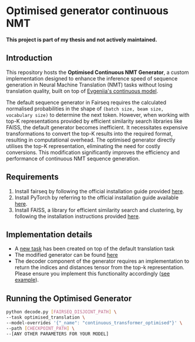 # Optimised generator continuous NMT

**This project is part of my thesis and not actively maintained.**

## Introduction

This repository hosts the **Optimised Continuous NMT Generator**, a custom implementation designed to enhance the inference speed of sequence generation in Neural Machine Translation (NMT) tasks without losing translation quality, built on top of [Evgeniia's continuous model](https://github.com/afeena/approx_knn). 

The default sequence generator in Fairseq requires the calculated normalised probabilities in the shape of `(batch size, beam size, vocabulary size)` to determine the next token. However, when working with top-K representations provided by efficient similarity search libraries like FAISS, the default generator becomes inefficient. It necessitates expensive transformations to convert the top-K results into the required format, resulting in computational overhead. The optimised generator directly utilises the top-K representation, eliminating the need for costly conversions. This modification significantly improves the efficiency and performance of continuous NMT sequence generation.

## Requirements
1. Install fairseq by following the official installation guide provided [here](https://fairseq.readthedocs.io/en/latest/index.html).
2. Install PyTorch by referring to the official installation guide available [here](https://pytorch.org/get-started/locally/).
3. Install FAISS, a library for efficient similarity search and clustering, by following the installation instructions provided [here](https://github.com/facebookresearch/faiss/blob/main/INSTALL.md).

## Implementation details
- A [new task](https://github.com/izak0s/optimised_continuous_nmt/blob/main/fairseq_easy_extend/tasks/OptimisedTranslationTask.py#L13) has been created on top of the default translation task
- The modified generator can be found [here](https://github.com/izak0s/optimised_continuous_nmt/blob/main/fairseq_easy_extend/generators/OptimisedSequenceGenerator.py#L56)
- The decoder component of the generator requires an implementation to return the indices and distances tensor from the top-k representation. Please ensure you implement this functionality accordingly ([see example](https://github.com/izak0s/optimised_continuous_nmt/blob/main/fairseq_easy_extend/models/transformer/optimised_decoder_continuous.py#L30-L35)).

## Running the Optimised Generator
```bash
python decode.py [FAIRSEQ_DISJOINT_PATH] \
--task optimised_translation \
--model-overrides '{"_name": "continuous_transformer_optimised"}' \
--path [CHECKPOINT_PATH] \
--[ANY OTHER PARAMETERS FOR YOUR MODEL]
```
